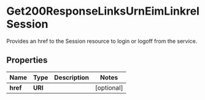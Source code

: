 

# Get200ResponseLinksUrnEimLinkrelSession

Provides an href to the Session resource to login or logoff from the service.

## Properties

| Name | Type | Description | Notes |
|------------ | ------------- | ------------- | -------------|
|**href** | **URI** |  |  [optional] |



